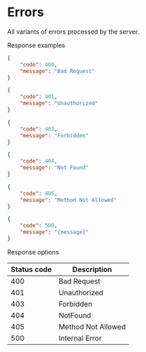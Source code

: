 Errors
===================

All variants of errors processed by the server.

Response examples

```json title="Error <span class='color-error'>400</span>"
{
    "code": 400,
    "message": "Bad Request"
}
```

```json title="Error <span class='color-error'>401</span>"
{
    "code": 401,
    "message": "Unauthorized"
}
```

```json title="Error <span class='color-error'>403</span>"
{
    "code": 403,
    "message": "Forbidden"
}
```

```json title="Error <span class='color-error'>404</span>"
{
    "code": 404,
    "message": "Not Found"
}
```

```json title="Error <span class='color-error'>405</span>"
{
    "code": 405,
    "message": "Method Not Allowed"
}
```

```json title="Error <span class='color-error'>500</span>"
{
    "code": 500,
    "message": "{message}"
}
```

Response options

| Status code                          | Description          |
|--------------------------------------|----------------------|
| <span class='color-error'>400</span> | Bad Request          |
| <span class='color-error'>401</span> | Unauthorized         |
| <span class='color-error'>403</span> | Forbidden            |
| <span class='color-error'>404</span> | NotFound             |
| <span class='color-error'>405</span> | Method Not Allowed   |
| <span class='color-error'>500</span> | Internal Error       |